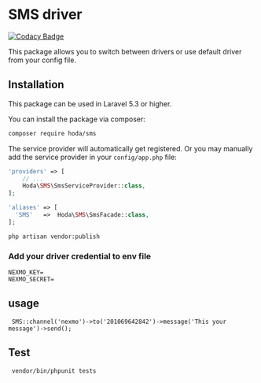 # SMS driver

[![Codacy Badge](https://api.codacy.com/project/badge/Grade/1aba7f28f3f64c59b5d9888f6f33119b)](https://app.codacy.com/gh/hodaa/sms-driver?utm_source=github.com&utm_medium=referral&utm_content=hodaa/sms-driver&utm_campaign=Badge_Grade)

This package allows you to switch between drivers or use default driver from your config file.
## Installation

This package can be used in Laravel 5.3 or higher.

You can install the package via composer:

``` bash
composer require hoda/sms
```

The service provider will automatically get registered. Or you may manually add the service provider in your `config/app.php` file:

```php
'providers' => [
    // ...
    Hoda\SMS\SmsServiceProvider::class,
];

'aliases' => [
  'SMS'   =>  Hoda\SMS\SmsFacade::class,
];
```

```shell
php artisan vendor:publish
```

### Add your driver credential to env file 

```shell
NEXMO_KEY=
NEXMO_SECRET=
``` 

## usage
``` dotenv
 SMS::channel('nexmo')->to('201069642842')->message('This your message')->send();
```

## Test
``` shell
 vendor/bin/phpunit tests
```
